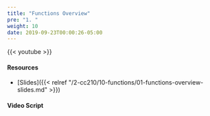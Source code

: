 ```yaml
---
title: "Functions Overview"
pre: "1. "
weight: 10
date: 2019-09-23T00:00:26-05:00
---
```


{{< youtube  >}}

#### Resources

* [Slides]({{< relref "/2-cc210/10-functions/01-functions-overview-slides.md" >}})

#### Video Script
